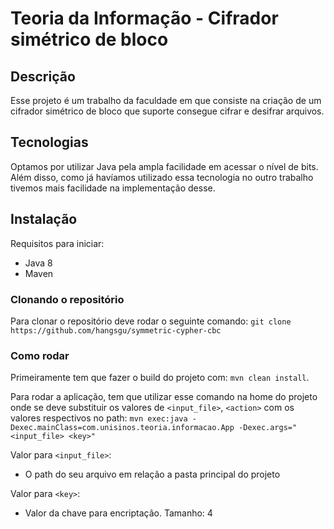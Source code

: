 # Teoria da Informação - Cifrador simétrico de bloco 

## Descrição
Esse projeto é um trabalho da faculdade em que consiste na criação de um cifrador simétrico de bloco que suporte consegue cifrar e desifrar arquivos. 

## Tecnologias
Optamos por utilizar Java pela ampla facilidade em acessar o nível de bits. Além disso, como já havíamos utilizado essa tecnologia no outro trabalho tivemos mais facilidade na implementação desse. 

## Instalação
Requisitos para iniciar: 
 - Java 8 
 - Maven

### Clonando o repositório
Para clonar o repositório deve rodar o seguinte comando:
`git clone https://github.com/hangsgu/symmetric-cypher-cbc`

### Como rodar
Primeiramente tem que fazer o build do projeto com: `mvn clean install`.

Para rodar a aplicação, tem que utilizar esse comando na home do projeto onde se deve substituir os valores de 
 `<input_file>`, `<action>` com os valores respectivos no path:
`mvn exec:java -Dexec.mainClass=com.unisinos.teoria.informacao.App -Dexec.args="<input_file> <key>"`

Valor para `<input_file>`:
 - O path do seu arquivo em relação a pasta principal do projeto

Valor para `<key>`:
 - Valor da chave para encriptação. Tamanho: 4
